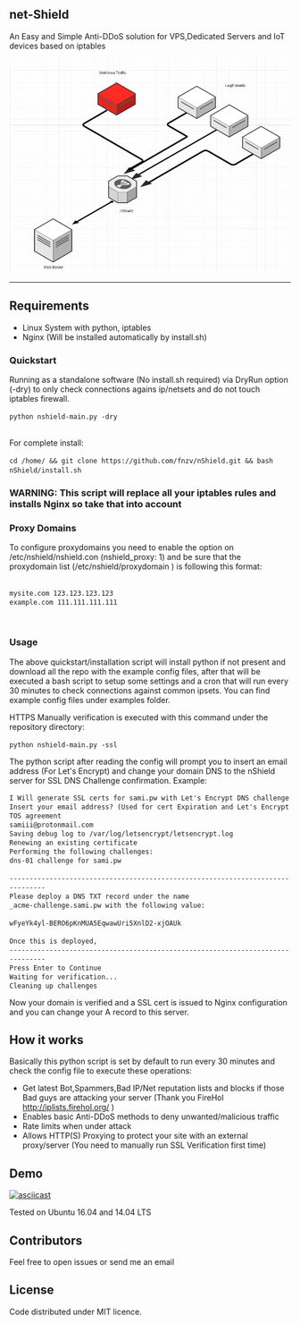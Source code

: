 ## net-Shield 

An Easy and Simple Anti-DDoS solution for VPS,Dedicated Servers and IoT devices based on iptables

![](nshield-scheme.png?raw=true)

-----------------

## Requirements

- Linux System with python, iptables
- Nginx (Will be installed automatically by install.sh)


### Quickstart

Running as a standalone software (No install.sh required) via DryRun option (-dry) to only check connections agains ip/netsets and do not touch iptables firewall.

```python nshield-main.py -dry```

<br>
For complete install: <br>

```cd /home/ && git clone https://github.com/fnzv/nShield.git && bash nShield/install.sh```

### WARNING: This script will replace all your iptables rules and installs Nginx so take that into account

### Proxy Domains
To configure proxydomains you need to enable the option on /etc/nshield/nshield.con (nshield_proxy: 1) and be sure that the proxydomain list (/etc/nshield/proxydomain ) is following this format:<br>
<br>
```
mysite.com 123.123.123.123
example.com 111.111.111.111
```
<br>

### Usage


The above quickstart/installation script will install python if not present and download all the repo with the example config files, after that will be executed a bash script to setup some settings and a cron that will run every 30 minutes to check connections against common ipsets.
You can find example config files under examples folder.

HTTPS Manually verification is executed with this command under the repository directory:

 ``` python nshield-main.py -ssl ```

The python script after reading the config will prompt you to insert an email address (For Let's Encrypt) and change your domain DNS to the nShield server for SSL DNS Challenge confirmation.
Example:
 ``` 
I Will generate SSL certs for sami.pw with Let's Encrypt DNS challenge
Insert your email address? (Used for cert Expiration and Let's Encrypt TOS agreement
samiii@protonmail.com
Saving debug log to /var/log/letsencrypt/letsencrypt.log
Renewing an existing certificate
Performing the following challenges:
dns-01 challenge for sami.pw

-------------------------------------------------------------------------------
Please deploy a DNS TXT record under the name
_acme-challenge.sami.pw with the following value:

wFyeYk4yl-BERO6pKnMUA5EqwawUri5XnlD2-xjOAUk

Once this is deployed,
-------------------------------------------------------------------------------
Press Enter to Continue
Waiting for verification...
Cleaning up challenges
 ``` 
 Now your domain is verified and a SSL cert is issued to Nginx configuration and you can change your A record to this server.


## How it works
Basically this python script is set by default to run every 30 minutes and check the config file to execute these operations:

- Get latest Bot,Spammers,Bad IP/Net reputation lists and blocks if those Bad guys are attacking your server (Thank you FireHol http://iplists.firehol.org/ )
- Enables basic Anti-DDoS methods to deny unwanted/malicious traffic 
- Rate limits when under attack 
- Allows HTTP(S) Proxying to protect your site with an external proxy/server (You need to manually run SSL Verification first time)

## Demo
[![asciicast](https://asciinema.org/a/elow8qggzb7q6durjpbxsmk6r.png)](https://asciinema.org/a/elow8qggzb7q6durjpbxsmk6r)

Tested on Ubuntu 16.04 and 14.04 LTS

## Contributors

Feel free to open issues or send me an email

## License

Code distributed under MIT licence.
